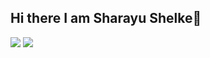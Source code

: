 ## Hi there I am Sharayu Shelke👋

<!--
**SharayuShelke2006/SharayuShelke2006** is a ✨ _special_ ✨ repository because its `README.md` (this file) appears on your GitHub profile.

Here are some ideas to get you started:

- 🔭 I’m currently working on ...
- 🌱 I’m currently learning ...
- 👯 I’m looking to collaborate on ...
- 🤔 I’m looking for help with ...
- 💬 Ask me about ...
- 📫 How to reach me: ...
- 😄 Pronouns: ...
- ⚡ Fun fact: ...
-->
![](https://leetcard.jacoblin.cool/yXWjABhDmE?theme=unicorn)
![](https://leetcard.jacoblin.cool/yXWjABhDmEl?theme=light,unicorn)
